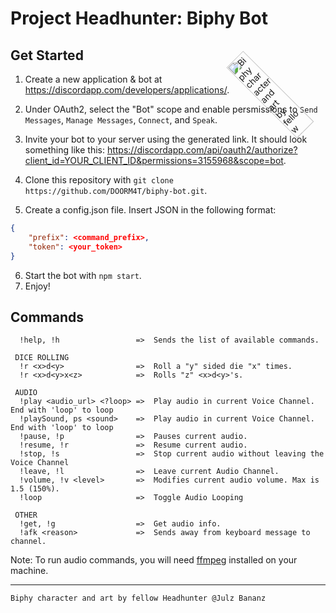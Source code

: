 # Project Headhunter: Biphy Bot

## Get Started

1. Create a new application & bot at https://discordapp.com/developers/applications/.

2. Under OAuth2, select the "Bot" scope and enable persmissions to `Send Messages`, `Manage Messages`, `Connect`, and `Speak`. 

3. Invite your bot to your server using the generated link. It should look something like this: https://discordapp.com/api/oauth2/authorize?client_id=YOUR_CLIENT_ID&permissions=3155968&scope=bot.

4. Clone this repository with `git clone https://github.com/DOORM4T/biphy-bot.git`.

5. Create a config.json file. Insert JSON in the following format:
```JSON
{
    "prefix": <command_prefix>,
    "token": <your_token>
}
```

6. Start the bot with `npm start`.
7. Enjoy!

## Commands

```
  !help, !h                 =>  Sends the list of available commands.
 
 DICE ROLLING
  !r <x>d<y>                =>  Roll a "y" sided die "x" times. 
  !r <x>d<y>x<z>            =>  Rolls "z" <x>d<y>'s. 
 
 AUDIO
  !play <audio_url> <?loop> =>  Play audio in current Voice Channel. End with 'loop' to loop
  !playSound, ps <sound>    =>  Play audio in current Voice Channel. End with 'loop' to loop
  !pause, !p                =>  Pauses current audio.
  !resume, !r               =>  Resume current audio.
  !stop, !s                 =>  Stop current audio without leaving the Voice Channel
  !leave, !l                =>  Leave current Audio Channel.
  !volume, !v <level>       =>  Modifies current audio volume. Max is 1.5 (150%).
  !loop                     =>  Toggle Audio Looping
 
 OTHER
  !get, !g                  =>  Get audio info. 
  !afk <reason>             =>  Sends away from keyboard message to channel.
```
Note: To run audio commands, you will need [ffmpeg](https://ffmpeg.zeranoe.com/builds/) installed on your machine. 


<img id="biphy" alt="Biphy character and art by fellow Headhunter @Julz Bananz" src="https://cdn.discordapp.com/attachments/588918874272038932/613085069824884899/Biphy.png" width=200 style="width:20%;position: absolute;top:0;right:-60px;transform:rotate(-45deg)">
<hr>

`Biphy character and art by fellow Headhunter @Julz Bananz`
